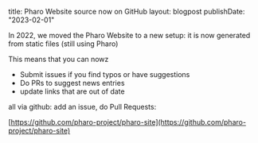title: Pharo Website source now on GitHub
layout: blogpost
publishDate: "2023-02-01"

In 2022, we moved the Pharo Website to a new setup: it is now generated from static files (still using Pharo)


This means that you can nowz
- Submit issues if you find typos or have suggestions
- Do PRs to suggest news entries
- update links that are out of date

all via github: add an issue, do Pull Requests:

[https://github.com/pharo-project/pharo-site](https://github.com/pharo-project/pharo-site)
